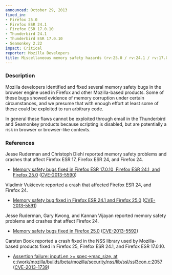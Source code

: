 ```yaml
---
announced: October 29, 2013
fixed_in:
- Firefox 25.0
- Firefox ESR 24.1
- Firefox ESR 17.0.10
- Thunderbird 24.1
- Thunderbird ESR 17.0.10
- Seamonkey 2.22
impact: Critical
reporter: Mozilla Developers
title: Miscellaneous memory safety hazards (rv:25.0 / rv:24.1 / rv:17.0.10)
---
```


<h3>Description</h3>

<p>Mozilla developers identified and fixed several memory safety bugs in the
browser engine used in Firefox and other Mozilla-based products. Some of these
bugs showed evidence of memory corruption under certain circumstances, and we
presume that with enough effort at least some of these could be exploited to run
arbitrary code.</p>

<p class="note">In general these flaws cannot be exploited through email in the
Thunderbird and Seamonkey products because scripting is disabled, but are
potentially a risk in browser or browser-like contexts.</p>

<h3>References</h3>

<p>Jesse Ruderman and Christoph Diehl reported memory safety problems and
crashes that affect Firefox ESR 17, Firefox ESR 24, and Firefox 24.</p>

<ul>
  <li><a href="https://bugzilla.mozilla.org/buglist.cgi?bug_id=860123,893572">
          Memory safety bugs fixed in Firefox ESR 17.0.10, Firefox ESR 24.1, and
Firefox 25.0</a> (<a href="http://cve.mitre.org/cgi-bin/cvename.cgi?name=CVE-2013-5590" class="ex-ref">CVE-2013-5590</a>)</li>
</ul>

<p>Vladimir Vukicevic reported a crash that affected Firefox ESR 24, and Firefox
24.</p>

<ul>
  <li><a href="https://bugzilla.mozilla.org/show_bug.cgi?id=859892">
          Memory safety bug fixed in Firefox ESR 24.1 and Firefox 25.0</a> (<a href="http://cve.mitre.org/cgi-bin/cvename.cgi?name=CVE-2013-5591" class="ex-ref">CVE-2013-5591</a>)</li>
</ul>

<p>Jesse Ruderman, Gary Kwong, and Kannan Vijayan reported memory safety
problems and crashes that affect Firefox 24.</p>

<ul>
  <li><a href="https://bugzilla.mozilla.org/buglist.cgi?bug_id=880544,886102,887921,912534">
          Memory safety bugs fixed in Firefox 25.0</a> (<a href="http://cve.mitre.org/cgi-bin/cvename.cgi?name=CVE-2013-5592" class="ex-ref">CVE-2013-5592</a>)</li>
</ul>

<p>Carsten Book reported a crash fixed in the NSS library used by Mozilla-based
products fixed in Firefox 25, Firefox ESR 24.1, and Firefox ESR 17.0.10.</p>

<ul>
  <li><a href="https://bugzilla.mozilla.org/show_bug.cgi?id=894370">
          Assertion failure: inputLen &gt;= spec-&gt;mac_size, at
c:/work/mozilla/builds/beta/mozilla/security/nss/lib/ssl/ssl3con.c:2057</a> (<a href="http://cve.mitre.org/cgi-bin/cvename.cgi?name=CVE-2013-1739" class="ex-ref">CVE-2013-1739</a>)</li>
</ul>





